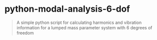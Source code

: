 # python-modal-analysis-6-dof
> A simple python script for calculating harmonics and vibration information 
for a lumped mass parameter system with 6 degrees of freedom
